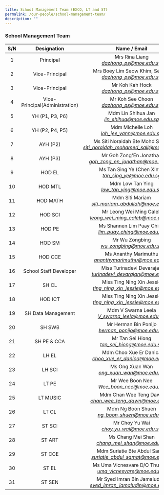 ```yaml
---
title: School Management Team (EXCO, LT and ST)
permalink: /our-people/school-management-team/
description: ""
---
```

### School Management Team

|S/N  	| Designation 	|Name / Email 	|
|:---:	|:---:	|:---:	|
| 1 	| Principal 	| Mrs Rina Liang<br>_[dazhong\_ps@moe.edu.sg](mailto:dazhong_ps@moe.edu.sg)_ 	|
| 2 	| Vice-Principal 	| Mrs Boey Lim Seow Khim, Serene<br>_[dazhong\_ps@moe.edu.sg](mailto:dazhong_ps@moe.edu.sg)_ 	|
| 3 	| Vice-Principal 	| Mr Koh Kah Hock<br>_[dazhong\_ps@moe.edu.sg](mailto:dazhong_ps@moe.edu.sg)_ 	|
| 4 	| Vice-Principal(Administration)  	| Mr Koh See Choon<br>_[dazhong\_ps@moe.edu.sg](mailto:dazhong_ps@moe.edu.sg)_ 	|
| 5 	| YH (P1, P3, P6) 	| Mdm Lin Shihua Jan<br>_[lin_shihua@moe.edu.sg](mailto:lin_shihua@moe.edu.sg)_   	|
| 6 	| YH (P2, P4, P5)  	|  Mdm Michelle Loh<br>_[loh\_jee\_yann@moe.edu.sg](mailto:loh_jee_yann@moe.edu.sg)_ |
| 7 	| AYH (P2)  	|  Ms Siti Noraidah Bte Mohd Salleh<br>_[siti_noraidah_mohamed_sall@moe.edu.sg](mailto:siti_noraidah_mohamed_sall@moe.edu.sg)_ |
| 8 	| AYH (P3)  	|  Mr Goh Zong'En Jonathan<br>_[goh_zong_en_jonathan@moe.edu.sg](mailto:goh_zong_en_jonathan@moe.edu.sg)_ |
| 9 	| HOD EL 	| Ms Tan Sing Ye (Chen Xinyi)<br>_[tan_sing_ye@moe.edu.sg](mailto:tan_sing_ye@moe.edu.sg)_ 	|
| 10 	| HOD MTL   	| Mdm Low Tan Ying<br>[*low_tan_ying@moe.edu.sg*](mailto:low_tan_ying@moe.edu.sg)  	|
| 11 	| HOD MATH 	| Mdm Siti Mariam<br>_[siti_mariam_abdullah@moe.edu.sg](mailto:siti_mariam_abdullah@moe.edu.sg)_	|
| 12 	| HOD SCI 	| Mr Leong Wei Ming Caleb<br>_[leong\_wei\_ming\_caleb@moe.edu.sg](mailto:leong_wei_ming_caleb@moe.edu.sg)_ 	|
|  13 	| HOD PE<br>  	|  Ms Shannen Lim Puay Ching<br>_[lim\_puay\_ching@moe.edu.sg](mailto:lim_puay_ching@moe.edu.sg)_|
|  14 	| HOD SM  	|  Mr Wu Zongbing<br>[*wu_zongbing@moe.edu.sg*](mailto:wu_zongbing@moe.edu.sg)  	|
| 15 	| HOD CCE  	|  Ms Ananthy Marimuthu<br>[*ananthymarimuthu@moe.edu.sg*](mailto:ananthy_marimuthu@moe.edu.sg) 	|
| 16	| School Staff Developer 	| Miss Turinadevi Devarajan <br>_[turinadevi\_devarajan@moe.edu.sg](mailto:turinadevi_devarajan@moe.edu.sg)_ 	|
| 17 	|  SH CL 	| Miss Ting Ning Xin Jessie<br>_[ting\_ning\_xin\_jessie@moe.edu.sg](mailto:ting_ning_xin_jessie@moe.edu.sg)_ 	|
| 18 |  HOD ICT 	|  Miss Ting Ning Xin Jessie<br>_[ting\_ning\_xin\_jessie@moe.edu.sg](mailto:ting_ning_xin_jessie@moe.edu.sg)_	|
|  19	|  SH Data Management 	|  Mdm V Swarna Leela<br>_[V\_swarna\_leela@moe.edu.sg](mailto:V_swarna_leela@moe.edu.sg)_|
| 20 |  SH SWB 	|  Mr Herman Bin Ponijo<br>_[herman_ponijo@moe.edu.sg](mailto:herman_ponijo@moe.edu.sg)_	|
| 21 |  SH PE &amp; CCA 	|  Mr Tan Sei Hiong<br>_[tan_sei_hiong@moe.edu.sg](mailto:tan_sei_hiong@moe.edu.sg)_	|
|  22 	| LH EL 	| Mdm Choo Xue Er Danica <br>_[choo\_xue\_er\_danica@moe.edu.sg](mailto:choo_xue_er_danica@moe.edu.sg)_ 	|
|  23 	| LH SCI 	| Ms Ong Xuan Wan<br>_[ong_xuan_wan@moe.edu.sg](mailto:ong_xuan_wan@moe.edu.sg)_ 	|
|  24	|  LT PE 	| Mr Wee Boon Nee<br>_[Wee\_boon\_nee@moe.edu.sg](mailto:Wee_boon_nee@moe.edu.sg)_   	|
| 25 	| LT MUSIC 	| Mdm Chan Wee Teng Dawn<br>_[*chan_wee_teng_dawn@moe.edu.sg*](mailto:chan_wee_teng_dawn@moe.edu.sg)_ 	|
| 26 	| LT CL 	| Mdm Ng Boon Shuen<br>_[ng\_boon\_shuen@moe.edu.sg](mailto:ng_boon_shuen@moe.edu.sg)_ 	|
| 27 	| ST SCI 	| Mr Choy Yu Wai<br>_[choy_yu_wai@moe.edu.sg](mailto:choy_yu_wai@moe.edu.sg)_ 	|
| 28 	| ST ART 	| Ms Chang Mei Shan<br>_[chang_mei_shan@moe.edu.sg](mailto:chang_mei_shan@moe.edu.sg)_ 	|
| 29 	| ST CCE 	| Mdm Suriatie Bte Abdul Samat<br>_[suriatie_abdul_samat@moe.edu.sg](mailto:suriatie_abdul_samat@moe.edu.sg)_ 	|
| 30 	| ST EL 	| Ms Uma Vicnesvare D/O Thurairaj<br>_[uma_vicnesvare@moe.edu.sg](mailto:uma_vicnesvare@moe.edu.sg)_ 	|
| 31 	| ST SEN 	| Mr Syed Imran Bin Jamaluddin<br>_[syed_imran_jamaludin@moe.edu.sg](mailto:syed_imran_jamaludin@moe.edu.sg)_ 	|